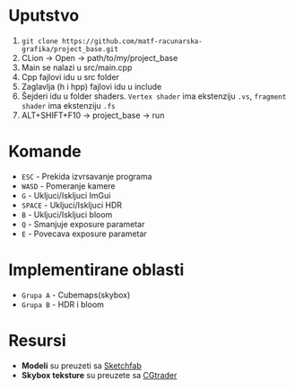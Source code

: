 # Uputstvo
1. `git clone https://github.com/matf-racunarska-grafika/project_base.git`
2. CLion -> Open -> path/to/my/project_base
3. Main se nalazi u src/main.cpp
4. Cpp fajlovi idu u src folder
5. Zaglavlja (h i hpp) fajlovi idu u include
6. Šejderi idu u folder shaders. `Vertex shader` ima ekstenziju `.vs`, `fragment shader` ima ekstenziju `.fs`
7. ALT+SHIFT+F10 -> project_base -> run

# Komande
* `ESC` - Prekida izvrsavanje programa    
* `WASD` - Pomeranje kamere
* `G` - Ukljuci/Iskljuci ImGui
* `SPACE` - Ukljuci/Iskljuci HDR
* `B` - Ukljuci/Iskljuci bloom
* `Q` - Smanjuje exposure parametar
* `E` - Povecava exposure parametar

# Implementirane oblasti
* `Grupa A` - Cubemaps(skybox)
* `Grupa B` - HDR i bloom

# Resursi
* **Modeli** su preuzeti sa [Sketchfab](https://sketchfab.com/)
* **Skybox teksture** su preuzete sa [CGtrader](https://cgtrader.com/)
